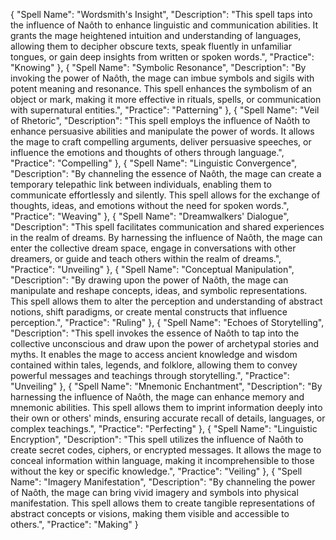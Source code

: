 {
  "Spell Name": "Wordsmith's Insight",
  "Description": "This spell taps into the influence of Naôth to enhance linguistic and communication abilities. It grants the mage heightened intuition and understanding of languages, allowing them to decipher obscure texts, speak fluently in unfamiliar tongues, or gain deep insights from written or spoken words.",
  "Practice": "Knowing"
},
{
  "Spell Name": "Symbolic Resonance",
  "Description": "By invoking the power of Naôth, the mage can imbue symbols and sigils with potent meaning and resonance. This spell enhances the symbolism of an object or mark, making it more effective in rituals, spells, or communication with supernatural entities.",
  "Practice": "Patterning"
},
{
  "Spell Name": "Veil of Rhetoric",
  "Description": "This spell employs the influence of Naôth to enhance persuasive abilities and manipulate the power of words. It allows the mage to craft compelling arguments, deliver persuasive speeches, or influence the emotions and thoughts of others through language.",
  "Practice": "Compelling"
},
{
  "Spell Name": "Linguistic Convergence",
  "Description": "By channeling the essence of Naôth, the mage can create a temporary telepathic link between individuals, enabling them to communicate effortlessly and silently. This spell allows for the exchange of thoughts, ideas, and emotions without the need for spoken words.",
  "Practice": "Weaving"
},
{
  "Spell Name": "Dreamwalkers' Dialogue",
  "Description": "This spell facilitates communication and shared experiences in the realm of dreams. By harnessing the influence of Naôth, the mage can enter the collective dream space, engage in conversations with other dreamers, or guide and teach others within the realm of dreams.",
  "Practice": "Unveiling"
},
{
  "Spell Name": "Conceptual Manipulation",
  "Description": "By drawing upon the power of Naôth, the mage can manipulate and reshape concepts, ideas, and symbolic representations. This spell allows them to alter the perception and understanding of abstract notions, shift paradigms, or create mental constructs that influence perception.",
  "Practice": "Ruling"
},
{
  "Spell Name": "Echoes of Storytelling",
  "Description": "This spell invokes the essence of Naôth to tap into the collective unconscious and draw upon the power of archetypal stories and myths. It enables the mage to access ancient knowledge and wisdom contained within tales, legends, and folklore, allowing them to convey powerful messages and teachings through storytelling.",
  "Practice": "Unveiling"
},
{
  "Spell Name": "Mnemonic Enchantment",
  "Description": "By harnessing the influence of Naôth, the mage can enhance memory and mnemonic abilities. This spell allows them to imprint information deeply into their own or others' minds, ensuring accurate recall of details, languages, or complex teachings.",
  "Practice": "Perfecting"
},
{
  "Spell Name": "Linguistic Encryption",
  "Description": "This spell utilizes the influence of Naôth to create secret codes, ciphers, or encrypted messages. It allows the mage to conceal information within language, making it incomprehensible to those without the key or specific knowledge.",
  "Practice": "Veiling"
},
{
  "Spell Name": "Imagery Manifestation",
  "Description": "By channeling the power of Naôth, the mage can bring vivid imagery and symbols into physical manifestation. This spell allows them to create tangible representations of abstract concepts or visions, making them visible and accessible to others.",
  "Practice": "Making"
}